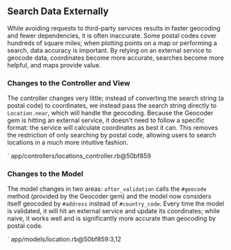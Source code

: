 ## Search Data Externally

While avoiding requests to third-party services results in faster geocoding
and fewer dependencies, it is often inaccurate. Some postal codes cover
hundreds of square miles; when plotting points on a map or performing a
search, data accuracy is important. By relying on an external service to
geocode data, coordinates become more accurate, searches become more helpful,
and maps provide value.

### Changes to the Controller and View

The controller changes very little; instead of converting the search string (a
postal code) to coordinates, we instead pass the search string directly to
`Location.near`, which will handle the geocoding. Because the Geocoder gem is
hitting an external service, it doesn't need to follow a specific format: the
service will calculate coordinates as best it can. This removes the
restriction of only searching by postal code, allowing users to search
locations in a much more intuitive fashion.

` app/controllers/locations_controller.rb@50bf859

### Changes to the Model

The model changes in two areas: `after_validation` calls the `#geocode`
method (provided by the Geocoder gem) and the model now considers itself
geocoded by `#address` instead of `#country_code`. Every time the model is
validated, it will hit an external service and update its coordinates; while
naive, it works well and is significantly more accurate than geocoding by
postal code.

` app/models/location.rb@50bf859:3,12
